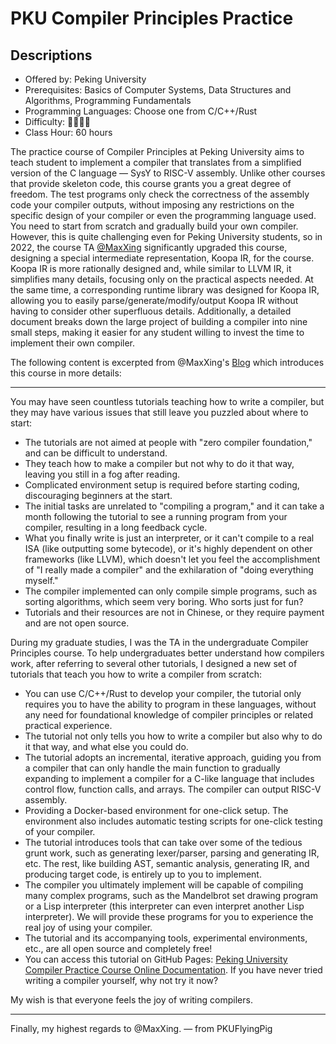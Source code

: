 # PKU Compiler Principles Practice

## Descriptions

- Offered by: Peking University
- Prerequisites: Basics of Computer Systems, Data Structures and Algorithms, Programming Fundamentals
- Programming Languages: Choose one from C/C++/Rust
- Difficulty: 🌟🌟🌟🌟
- Class Hour: 60 hours

The practice course of Compiler Principles at Peking University aims to teach student to implement a compiler that translates from a simplified version of the C language — SysY to RISC-V assembly. Unlike other courses that provide skeleton code, this course grants you a great degree of freedom. The test programs only check the correctness of the assembly code your compiler outputs, without imposing any restrictions on the specific design of your compiler or even the programming language used. You need to start from scratch and gradually build your own compiler. However, this is quite challenging even for Peking University students, so in 2022, the course TA [@MaxXing](https://github.com/MaxXSoft) significantly upgraded this course, designing a special intermediate representation, Koopa IR, for the course. Koopa IR is more rationally designed and, while similar to LLVM IR, it simplifies many details, focusing only on the practical aspects needed. At the same time, a corresponding runtime library was designed for Koopa IR, allowing you to easily parse/generate/modify/output Koopa IR without having to consider other superfluous details. Additionally, a detailed document breaks down the large project of building a compiler into nine small steps, making it easier for any student willing to invest the time to implement their own compiler.

The following content is excerpted from @MaxXing's [Blog](https://blog.maxxsoft.net/index.php/archives/145/) which introduces this course in more details:

---

You may have seen countless tutorials teaching how to write a compiler, but they may have various issues that still leave you puzzled about where to start:

- The tutorials are not aimed at people with "zero compiler foundation," and can be difficult to understand.
- They teach how to make a compiler but not why to do it that way, leaving you still in a fog after reading.
- Complicated environment setup is required before starting coding, discouraging beginners at the start.
- The initial tasks are unrelated to "compiling a program," and it can take a month following the tutorial to see a running program from your compiler, resulting in a long feedback cycle.
- What you finally write is just an interpreter, or it can't compile to a real ISA (like outputting some bytecode), or it's highly dependent on other frameworks (like LLVM), which doesn't let you feel the accomplishment of "I really made a compiler" and the exhilaration of "doing everything myself."
- The compiler implemented can only compile simple programs, such as sorting algorithms, which seem very boring. Who sorts just for fun?
- Tutorials and their resources are not in Chinese, or they require payment and are not open source.

During my graduate studies, I was the TA in the undergraduate Compiler Principles course. To help undergraduates better understand how compilers work, after referring to several other tutorials, I designed a new set of tutorials that teach you how to write a compiler from scratch:

- You can use C/C++/Rust to develop your compiler, the tutorial only requires you to have the ability to program in these languages, without any need for foundational knowledge of compiler principles or related practical experience.
- The tutorial not only tells you how to write a compiler but also why to do it that way, and what else you could do.
- The tutorial adopts an incremental, iterative approach, guiding you from a compiler that can only handle the main function to gradually expanding to implement a compiler for a C-like language that includes control flow, function calls, and arrays. The compiler can output RISC-V assembly.
- Providing a Docker-based environment for one-click setup. The environment also includes automatic testing scripts for one-click testing of your compiler.
- The tutorial introduces tools that can take over some of the tedious grunt work, such as generating lexer/parser, parsing and generating IR, etc. The rest, like building AST, semantic analysis, generating IR, and producing target code, is entirely up to you to implement.
- The compiler you ultimately implement will be capable of compiling many complex programs, such as the Mandelbrot set drawing program or a Lisp interpreter (this interpreter can even interpret another Lisp interpreter). We will provide these programs for you to experience the real joy of using your compiler.
- The tutorial and its accompanying tools, experimental environments, etc., are all open source and completely free!
- You can access this tutorial on GitHub Pages: [Peking University Compiler Practice Course Online Documentation](https://pku-minic.github.io/online-doc/#/). If you have never tried writing a compiler yourself, why not try it now?

My wish is that everyone feels the joy of writing compilers.

---

Finally, my highest regards to @MaxXing. — from PKUFlyingPig